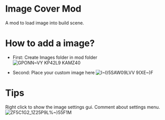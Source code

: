 # Image Cover Mod
A mod to load image into build scene.

# How to add a image?
- First: Create Images folder in mod folder
![GPONN~VY KP42L9 KAMZ40](https://github.com/AstarLC4036/ImageCoverMod/assets/126248249/d9361cbb-bbd7-44c5-a29d-8a819fbc9102)

- Second: Place your custom image here
![I~I}$5SAW09LVV 9$(XE~)F](https://github.com/AstarLC4036/ImageCoverMod/assets/126248249/a43ac435-8c60-4055-a0c1-7c4326c11697)

# Tips
Right click to show the image settings gui.
Comment about settings menu.
![ZF5C1G2_1Z25P9L%~)55F1M](https://github.com/AstarLC4036/ImageCoverMod/assets/126248249/0b29fe7f-b3a7-4284-a1ee-86aba7618d3b)


